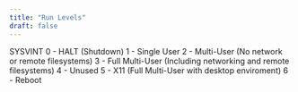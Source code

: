 ```yaml
---
title: "Run Levels"
draft: false
---
```


SYSVINT
0 - HALT (Shutdown)
1 - Single User
2 - Multi-User (No network or remote filesystems)
3 - Full Multi-User (Including networking and remote filesystems)
4 - Unused
5 - X11 (Full Multi-User with desktop enviroment)
6 - Reboot    
